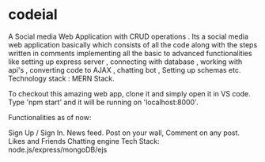 # codeial

A Social media Web Application with CRUD operations . Its a social media web application basically which consists of all the code along with the steps written in comments implementing all the basic to advanced functionalities like setting up express server , connecting with database , working with api's , converting code to AJAX , chatting bot , Setting up schemas etc. Technology stack : MERN Stack.


To checkout this amazing web app, clone it and simply open it in VS code. Type 'npm start' and it will be running on 'localhost:8000'.

Functionalities as of now:

Sign Up / Sign In.
News feed.
Post on your wall,
Comment on any post.
Likes and Friends
Chatting engine
Tech Stack: node.js/express/mongoDB/ejs
